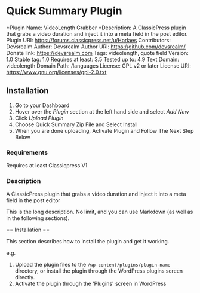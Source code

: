 # Quick Summary Plugin

*Plugin Name:       VideoLength Grabber
*Description:       A ClassicPress plugin that grabs a video duration and inject it into a meta field in the post editor.
Plugin URI:        https://forums.classicpress.net/u/Horlaes
Contributors:      Devsrealm
Author:            Devsrealm
Author URI:        https://github.com/devsrealm/
Donate link:       https://devsrealm.com
Tags:              videolength, quote field
Version:           1.0
Stable tag:        1.0
Requires at least: 3.5
Tested up to:      4.9
Text Domain:       videolength
Domain Path:       /languages
License:           GPL v2 or later
License URI:       https://www.gnu.org/licenses/gpl-2.0.txt

## Installation
1. Go to your Dashboard
2. Hover over the *Plugin* section at the left hand side and select *Add New*
3. Click *Upload Plugin*
4. Choose Quick Summary Zip File and Select Install
5. When you are done uploading, Activate Plugin and Follow The Next Step Below

### Requirements
Requires at least Classicpress V1

### Description

A ClassicPress plugin that grabs a video duration and inject it into a meta field in the post editor

This is the long description.  No limit, and you can use Markdown (as well as in the following sections).


== Installation ==

This section describes how to install the plugin and get it working.

e.g.

1. Upload the plugin files to the `/wp-content/plugins/plugin-name` directory, or install the plugin through the WordPress plugins screen directly.
1. Activate the plugin through the 'Plugins' screen in WordPress
